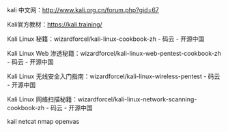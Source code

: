 kali 中文网：http://www.kali.org.cn/forum.php?gid=67

Kali官方教材：https://kali.training/

Kali Linux 秘籍：wizardforcel/kali-linux-cookbook-zh - 码云 - 开源中国

Kali Linux Web 渗透秘籍：wizardforcel/kali-linux-web-pentest-cookbook-zh - 码云 - 开源中国

Kali Linux 无线安全入门指南：wizardforcel/kali-linux-wireless-pentest - 码云 - 开源中国

Kali Linux 网络扫描秘籍：wizardforcel/kali-linux-network-scanning-cookbook-zh - 码云 - 开源中国



kail   netcat nmap  openvas

